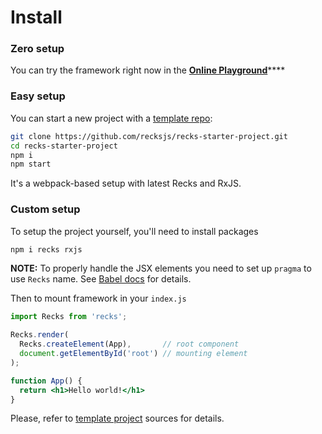 # Install

### **Zero** setup

You can try the framework right now in the [**Online Playground**](https://codesandbox.io/s/recks-example-greeting-input-tu6tp)\*\*\*\*

### Easy setup

You can start a new project with a [template repo](https://github.com/recksjs/recks-starter-project):

```bash
git clone https://github.com/recksjs/recks-starter-project.git
cd recks-starter-project
npm i
npm start
```

It's a webpack-based setup with latest Recks and RxJS.

### Custom setup

To setup the project yourself, you'll need to install packages

```bash
npm i recks rxjs
```

**NOTE:** To properly handle the JSX elements you need to set up `pragma` to use `Recks` name. See [Babel docs](https://babeljs.io/docs/en/babel-preset-react#pragma) for details.

Then to mount framework in your `index.js`

```jsx
import Recks from 'recks';

Recks.render(
  Recks.createElement(App),       // root component 
  document.getElementById('root') // mounting element
);

function App() {
  return <h1>Hello world!</h1>
}
```

Please, refer to [template project](https://github.com/recksjs/recks-starter-project) sources for details.

